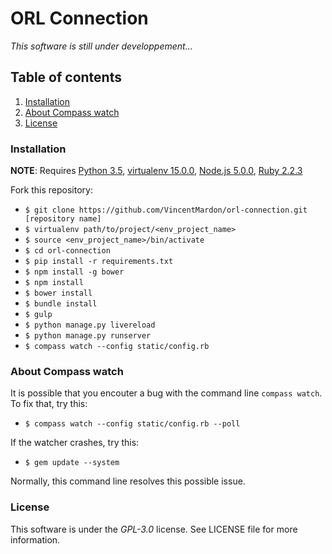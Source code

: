 # ORL Connection

*This software is still under developpement...*

## Table of contents

1. [Installation](#installation)
2. [About Compass watch](#about-compass-watch)
3. [License](#license)

### Installation

**NOTE**: Requires 
[Python 3.5](https://www.python.org/downloads/release/python-350/ "Python 3.5 download"),
[virtualenv 15.0.0](http://virtualenv.readthedocs.org/en/latest/ "virtualenv installation"),
[Node.js 5.0.0](https://nodejs.org/en/ "Node.js installation"),
[Ruby 2.2.3](https://www.ruby-lang.org/en/documentation/installation/ "Ruby installation")

Fork this repository:

* `$ git clone https://github.com/VincentMardon/orl-connection.git [repository name]`
* `$ virtualenv path/to/project/<env_project_name>`
* `$ source <env_project_name>/bin/activate`
* `$ cd orl-connection`
* `$ pip install -r requirements.txt`
* `$ npm install -g bower`
* `$ npm install`
* `$ bower install`
* `$ bundle install`
* `$ gulp`
* `$ python manage.py livereload`
* `$ python manage.py runserver`
* `$ compass watch --config static/config.rb` 

### About Compass watch

It is possible that you encouter a bug with the command line `compass watch`.
To fix that, try this:

* `$ compass watch --config static/config.rb --poll`

If the watcher crashes, try this:

* `$ gem update --system`

Normally, this command line resolves this possible issue.

### License

This software is under the *GPL-3.0* license.
See LICENSE file for more information.